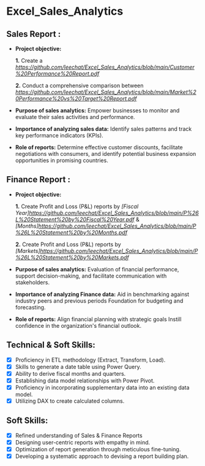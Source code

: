 # Excel_Sales_Analytics

## Sales Report :


- **Project objective:** 

    **1.** Create a _https://github.com/leechat/Excel_Sales_Analytics/blob/main/Customer%20Performance%20Report.pdf_ 

    **2.** Conduct a comprehensive comparison between _https://github.com/leechat/Excel_Sales_Analytics/blob/main/Market%20Performance%20vs%20Target%20Report.pdf_

- **Purpose of sales analytics:** Empower businesses to monitor and evaluate their sales activities and performance.

- **Importance of analyzing sales data:** Identify sales patterns and track key performance indicators (KPIs).

- **Role of reports:** Determine effective customer discounts, facilitate negotiations with consumers, and identify potential business expansion opportunities in promising countries.


## Finance Report :

- **Project objective:** 

    **1.** Create Profit and Loss (P&L) reports by _[Fiscal Year]https://github.com/leechat/Excel_Sales_Analytics/blob/main/P%26L%20Statement%20by%20Fiscal%20Year.pdf_ & _[Months]https://github.com/leechat/Excel_Sales_Analytics/blob/main/P%26L%20Statement%20by%20Months.pdf_ 

   **2.** Create Profit and Loss (P&L) reports by _[Markets]https://github.com/leechat/Excel_Sales_Analytics/blob/main/P%26L%20Statement%20by%20Markets.pdf_

- **Purpose of sales analytics:** Evaluation of financial performance, support decision-making, and facilitate communication with stakeholders.

- **Importance of analyzing Finance data:** Aid in benchmarking against industry peers and previous periods Foundation for budgeting and forecasting.

- **Role of reports:** Align financial planning with strategic goals Instill confidence in the organization's financial outlook.


## Technical & Soft Skills:
- [x]	Proficiency in ETL methodology (Extract, Transform, Load).
- [x]	Skills to generate a date table using Power Query.
- [x]	Ability to derive fiscal months and quarters.
- [x]	Establishing data model relationships with Power Pivot.
- [x]	Proficiency in incorporating supplementary data into an existing data model.
- [x]	Utilizing DAX to create calculated columns.

## Soft Skills:
- [x]	Refined understanding of Sales & Finance Reports
- [x]	Designing user-centric reports with empathy in mind.
- [x]	Optimization of report generation through meticulous fine-tuning.
- [x]	Developing a systematic approach to devising a report building plan.
